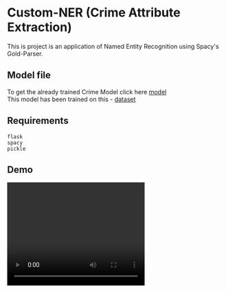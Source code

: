 # Custom-NER (Crime Attribute Extraction)
This is project is an application of Named Entity Recognition using Spacy's Gold-Parser. 

## Model file
To get the already trained Crime Model click here [model](https://drive.google.com/file/d/1wRful1wioPHaK0o3YOtNMy2PWXQtdKX3/view?usp=sharing) <br>
This model has been trained on this - [dataset](https://github.com/shreyasharma98/Custom-NER/tree/master/data)

## Requirements
```
flask
spacy
pickle
```
## Demo
<video width="320" height="240" controls>
  <source src="templates/SpacyFlask.mp4" type="video/mp4">
</video>
